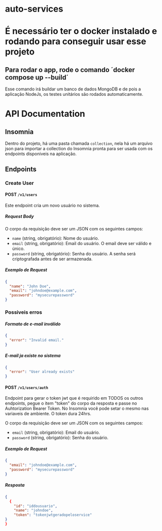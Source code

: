 # auto-services

# É necessário ter o docker instalado e rodando para conseguir usar esse projeto

## Para rodar o app, rode o comando ´docker compose up --build´

Esse comando irá buildar um banco de dados MongoDB e de pois a aplicação NodeJs, os testes unitários são rodados automaticamente.

# API Documentation

## Insomnia

Dentro do projeto, há uma pasta chamada `collection`, nela há um arquivo json para importar a collection do Insomnia pronta para ser usada com os endpoints disponiveis na aplicação.

## Endpoints

### Create User

#### POST `/v1/users`

Este endpoint cria um novo usuário no sistema.

##### Request Body

O corpo da requisição deve ser um JSON com os seguintes campos:

- `name` (string, obrigatório): Nome do usuário.
- `email` (string, obrigatório): Email do usuário. O email deve ser válido e único.
- `password` (string, obrigatório): Senha do usuário. A senha será criptografada antes de ser armazenada.

##### Exemplo de Request

```json
{
  "name": "John Doe",
  "email": "johndoe@example.com",
  "password": "mysecurepassword"
}
```

### Possiveis erros

##### Formato de e-mail inválido

```json
{
  "error": "Invalid email."
}
```

##### E-mail ja existe no sistema

```json
{
  "error": "User already exists"
}
```

#### POST `/v1/users/auth`

Endpoint para gerar o token jwt que é requirido em TODOS os outros endpoints, pegue o item "token" do corpo da resposta e passe no Auhtorization Bearer Token. No Insomnia você pode setar o mesmo nas variaveis de ambiente. O token dura 24hrs.

O corpo da requisição deve ser um JSON com os seguintes campos:

- `email` (string, obrigatório): Email do usuário.
- `password` (string, obrigatório): Senha do usuário.

##### Exemplo de Request

```json
{
  "email": "johndoe@example.com",
  "password": "mysecurepassword"
}
```

##### Resposta

```json
{
  {
	"id": "iddousuario",
	"name": "johndoe",
	"token": "tokenjwtgeradopeloservice"
}
}
```
